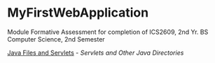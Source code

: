 # MyFirstWebApplication
Module Formative Assessment for completion of ICS2609, 2nd Yr. BS Computer Science, 2nd Semester

[Java Files and Servlets](https://github.com/maikerucode/MyFirstWebApplication/tree/master/src/java) - _Servlets and Other Java Directories_
